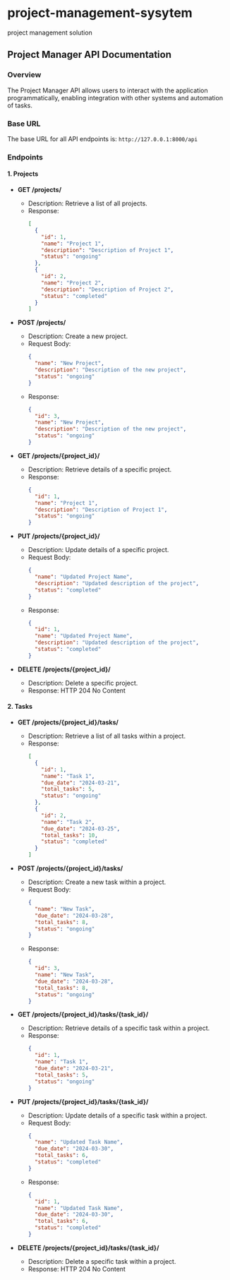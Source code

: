 # project-management-sysytem
project management solution


## Project Manager API Documentation

### Overview

The Project Manager API allows users to interact with the application programmatically, enabling integration with other systems and automation of tasks.

### Base URL

The base URL for all API endpoints is: `http://127.0.0.1:8000/api`

### Endpoints

#### 1. Projects

- **GET /projects/**
  - Description: Retrieve a list of all projects.
  - Response:
    ```json
    [
      {
        "id": 1,
        "name": "Project 1",
        "description": "Description of Project 1",
        "status": "ongoing"
      },
      {
        "id": 2,
        "name": "Project 2",
        "description": "Description of Project 2",
        "status": "completed"
      }
    ]
    ```

- **POST /projects/**
  - Description: Create a new project.
  - Request Body:
    ```json
    {
      "name": "New Project",
      "description": "Description of the new project",
      "status": "ongoing"
    }
    ```
  - Response:
    ```json
    {
      "id": 3,
      "name": "New Project",
      "description": "Description of the new project",
      "status": "ongoing"
    }
    ```

- **GET /projects/{project_id}/**
  - Description: Retrieve details of a specific project.
  - Response:
    ```json
    {
      "id": 1,
      "name": "Project 1",
      "description": "Description of Project 1",
      "status": "ongoing"
    }
    ```

- **PUT /projects/{project_id}/**
  - Description: Update details of a specific project.
  - Request Body:
    ```json
    {
      "name": "Updated Project Name",
      "description": "Updated description of the project",
      "status": "completed"
    }
    ```
  - Response:
    ```json
    {
      "id": 1,
      "name": "Updated Project Name",
      "description": "Updated description of the project",
      "status": "completed"
    }
    ```

- **DELETE /projects/{project_id}/**
  - Description: Delete a specific project.
  - Response: HTTP 204 No Content

#### 2. Tasks

- **GET /projects/{project_id}/tasks/**
  - Description: Retrieve a list of all tasks within a project.
  - Response:
    ```json
    [
      {
        "id": 1,
        "name": "Task 1",
        "due_date": "2024-03-21",
        "total_tasks": 5,
        "status": "ongoing"
      },
      {
        "id": 2,
        "name": "Task 2",
        "due_date": "2024-03-25",
        "total_tasks": 10,
        "status": "completed"
      }
    ]
    ```

- **POST /projects/{project_id}/tasks/**
  - Description: Create a new task within a project.
  - Request Body:
    ```json
    {
      "name": "New Task",
      "due_date": "2024-03-28",
      "total_tasks": 8,
      "status": "ongoing"
    }
    ```
  - Response:
    ```json
    {
      "id": 3,
      "name": "New Task",
      "due_date": "2024-03-28",
      "total_tasks": 8,
      "status": "ongoing"
    }
    ```

- **GET /projects/{project_id}/tasks/{task_id}/**
  - Description: Retrieve details of a specific task within a project.
  - Response:
    ```json
    {
      "id": 1,
      "name": "Task 1",
      "due_date": "2024-03-21",
      "total_tasks": 5,
      "status": "ongoing"
    }
    ```

- **PUT /projects/{project_id}/tasks/{task_id}/**
  - Description: Update details of a specific task within a project.
  - Request Body:
    ```json
    {
      "name": "Updated Task Name",
      "due_date": "2024-03-30",
      "total_tasks": 6,
      "status": "completed"
    }
    ```
  - Response:
    ```json
    {
      "id": 1,
      "name": "Updated Task Name",
      "due_date": "2024-03-30",
      "total_tasks": 6,
      "status": "completed"
    }
    ```

- **DELETE /projects/{project_id}/tasks/{task_id}/**
  - Description: Delete a specific task within a project.
  - Response: HTTP 204 No Content
